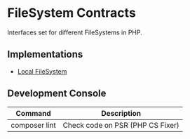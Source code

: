 # FileSystem Contracts

Interfaces set for different FileSystems in PHP.

## Implementations

* [Local FileSystem](https://github.com/ArtARTs36/php-local-file-system)

## Development Console

| Command               | Description                      |
|-----------------------|----------------------------------|
| composer lint         | Check code on PSR (PHP CS Fixer) |
